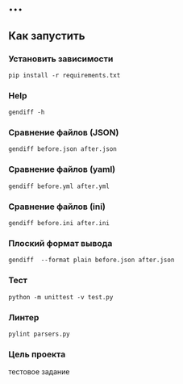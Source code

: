 # ...


## Как запустить


### Установить зависимости
```pip install -r requirements.txt```


### Help

```gendiff -h```

### Сравнение файлов (JSON)

```gendiff before.json after.json```


### Сравнение файлов (yaml)
```gendiff before.yml after.yml```


### Сравнение файлов (ini)
```gendiff before.ini after.ini```


### Плоский формат вывода
```gendiff  --format plain before.json after.json```

### Тест
```python -m unittest -v test.py```


### Линтер
```pylint parsers.py```
 

### Цель проекта

тестовое задание